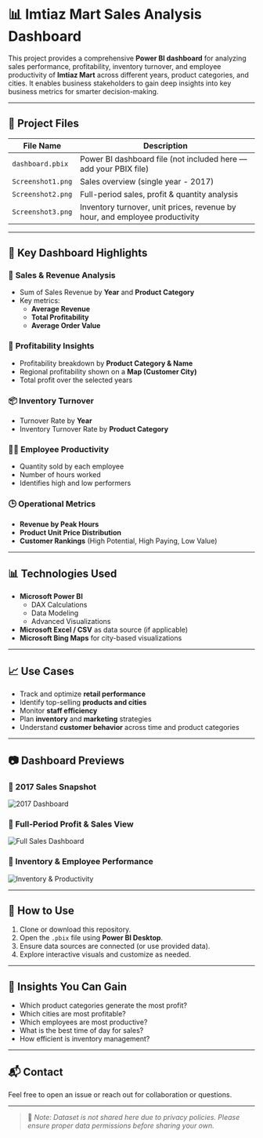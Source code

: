 # 📊 Imtiaz Mart Sales Analysis Dashboard

This project provides a comprehensive **Power BI dashboard** for analyzing sales performance, profitability, inventory turnover, and employee productivity of **Imtiaz Mart** across different years, product categories, and cities. It enables business stakeholders to gain deep insights into key business metrics for smarter decision-making.

---

## 📁 Project Files

| File Name | Description |
|-----------|-------------|
| `dashboard.pbix` | Power BI dashboard file (not included here — add your PBIX file) |
| `Screenshot1.png` | Sales overview (single year - 2017) |
| `Screenshot2.png` | Full-period sales, profit & quantity analysis |
| `Screenshot3.png` | Inventory turnover, unit prices, revenue by hour, and employee productivity |

---

## 📌 Key Dashboard Highlights

### 📅 **Sales & Revenue Analysis**
- Sum of Sales Revenue by **Year** and **Product Category**
- Key metrics:  
  - **Average Revenue**
  - **Total Profitability**
  - **Average Order Value**

### 🧾 **Profitability Insights**
- Profitability breakdown by **Product Category & Name**
- Regional profitability shown on a **Map (Customer City)**
- Total profit over the selected years

### 📦 **Inventory Turnover**
- Turnover Rate by **Year**
- Inventory Turnover Rate by **Product Category**

### 👨‍💼 **Employee Productivity**
- Quantity sold by each employee
- Number of hours worked
- Identifies high and low performers

### 🕒 **Operational Metrics**
- **Revenue by Peak Hours**
- **Product Unit Price Distribution**
- **Customer Rankings** (High Potential, High Paying, Low Value)

---

## 📊 Technologies Used

- **Microsoft Power BI**
  - DAX Calculations
  - Data Modeling
  - Advanced Visualizations
- **Microsoft Excel / CSV** as data source (if applicable)
- **Microsoft Bing Maps** for city-based visualizations

---

## 📈 Use Cases

- Track and optimize **retail performance**
- Identify top-selling **products and cities**
- Monitor **staff efficiency**
- Plan **inventory** and **marketing** strategies
- Understand **customer behavior** across time and product categories

---

## 📷 Dashboard Previews

### 🔹 2017 Sales Snapshot
![2017 Dashboard](./screenshots/Screenshot1.png)

### 🔹 Full-Period Profit & Sales View
![Full Sales Dashboard](./screenshots/Screenshot2.png)

### 🔹 Inventory & Employee Performance
![Inventory & Productivity](./screenshots/Screenshot3.png)

---

## 🚀 How to Use

1. Clone or download this repository.
2. Open the `.pbix` file using **Power BI Desktop**.
3. Ensure data sources are connected (or use provided data).
4. Explore interactive visuals and customize as needed.

---

## 🧠 Insights You Can Gain

- Which product categories generate the most profit?
- Which cities are most profitable?
- Which employees are most productive?
- What is the best time of day for sales?
- How efficient is inventory management?

---

## 📬 Contact

Feel free to open an issue or reach out for collaboration or questions.

---

> 📌 *Note: Dataset is not shared here due to privacy policies. Please ensure proper data permissions before sharing your own.*


